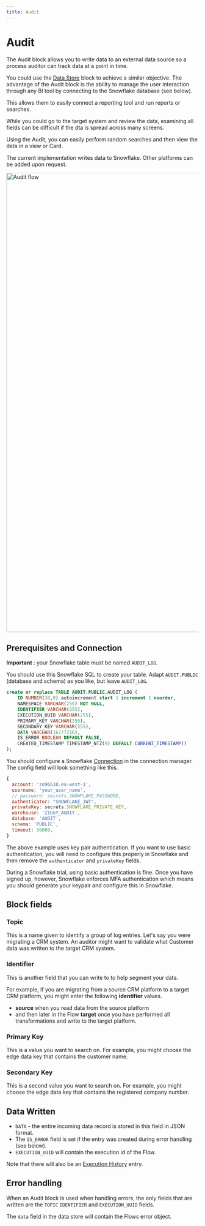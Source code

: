 ```yaml
---
title: Audit
---
```


# Audit

The Audit block allows you to write data to an external data source so a process auditor
can track data at a point in time. 

You could use the [Data Store](/user-guide/block-types/utility/Data-Store) block to achieve a similar objective. 
The advantage of the Audit block is the ability to manage the user interaction through any BI tool 
by connecting to the Snowflake database (see below).

This allows them to easily connect a reporting tool and run reports or searches.

While you could go to the target system and review the data, examining all fields can be difficult
if the dta is spread across many screens.

Using the Audit, you can easily perform random searches and then view the data in a view or Card.

The current implementation writes data to Snowflake. Other platforms can be added upon request.

<img src="/img/flows/blocks/utility/audit/audit-flow.png" alt="Audit flow" width="1200" />

## Prerequisites and Connection
**Important** : your Snowflake table must be named `AUDIT_LOG`.

You should use this Snowflake SQL to create your table. Adapt `AUDIT.PUBLIC` (database and schema) 
as you like, but leave `AUDIT_LOG`.

```SQL
create or replace TABLE AUDIT.PUBLIC.AUDIT_LOG (
	ID NUMBER(38,0) autoincrement start 1 increment 1 noorder,
	NAMESPACE VARCHAR(255) NOT NULL,
    IDENTIFIER VARCHAR(255),
	EXECUTION_UUID VARCHAR(255),
	PRIMARY_KEY VARCHAR(255),
	SECONDARY_KEY VARCHAR(255),
	DATA VARCHAR(16777216),
	IS_ERROR BOOLEAN DEFAULT FALSE,
	CREATED_TIMESTAMP TIMESTAMP_NTZ(9) DEFAULT CURRENT_TIMESTAMP()
);
```

You should configure a Snowflake [Connection](/user-guide/Connections) in the connection manager. The config field will 
look something like this.

```JavaScript
{
  account: 'zo96510.eu-west-1',
  username: 'your_user_name',
  // password: secrets.SNOWFLAKE_PASSWORD,
  authenticator: "SNOWFLAKE_JWT",
  privateKey: secrets.SNOWFLAKE_PRIVATE_KEY,
  warehouse: 'ZIGGY_AUDIT',
  database: 'AUDIT',
  schema: 'PUBLIC',
  timeout: 30000,
}
```

The above example uses key pair authentication. If you want to use basic authentication, you will need to 
configure this properly in Snowflake and then remove the `authenticator` and `privateKey` fields.

During a Snowflake trial, using basic authentication is fine. Once you have signed up, however, Snowflake enforces 
MFA authentication which means you should generate your keypair and configure this in Snowflake.

## Block fields
### Topic
This is a name given to identify a group of log entries. Let's say you were migrating a CRM system. 
An auditor might want to validate what Customer data was written to the target CRM system.

### Identifier
This is another field that you can write to to help segment your data. 

For example, if you are migrating from a source CRM platform to a target CRM platform, you might enter the
following **identifier** values.

- **source** when you read data from the source platform
- and then later in the Flow **target** once you have performed all transformations and write to the target platform.

### Primary Key
This is a value you want to search on. For example, you might choose the edge data key that contains the customer name.

### Secondary Key
This is a second value you want to search on. For example, you might choose the edge data key that contains the registered company number.

## Data Written

- `DATA` - the entire incoming data record is stored in this field in JSON format.
- The `IS_ERROR` field is set if the entry was created during error handling (see below).
- `EXECUTION_UUID` will contain the execution id of the Flow.

Note that there will also be an [Execution History](/user-guide/editor/Execution-history) entry.

## Error handling
When an Audit block is used when handling errors, the only fields that are written are 
the `TOPIC` `IDENTIFIER` and `EXECUTION_UUID` fields. 

The `data` field in the data store will contain the Flows error object. 
